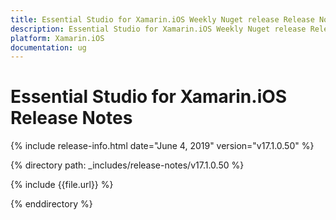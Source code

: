 ```yaml
---
title: Essential Studio for Xamarin.iOS Weekly Nuget release Release Notes  
description: Essential Studio for Xamarin.iOS Weekly Nuget release Release Notes  
platform: Xamarin.iOS
documentation: ug
---
```


# Essential Studio for Xamarin.iOS  Release Notes  

{% include release-info.html date="June 4, 2019"  version="v17.1.0.50" %} 


{% directory path: _includes/release-notes/v17.1.0.50 %}

{% include {{file.url}} %}

{% enddirectory %}